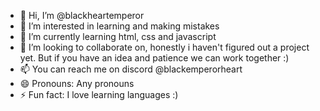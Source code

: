 - 👋 Hi, I’m @blackheartemperor
- 👀 I’m interested in learning and making mistakes
- 🌱 I’m currently learning html, css and javascript
- 💞️ I’m looking to collaborate on, honestly i haven't figured out a project yet. But if you have an idea and patience we can work together :)
- 📫 You can reach me on discord @blackemperorheart
- 😄 Pronouns: Any pronouns
- ⚡ Fun fact: I love learning languages :)

<!---
blackheartemperor/blackheartemperor is a ✨ special ✨ repository because its `README.md` (this file) appears on your GitHub profile.
You can click the Preview link to take a look at your changes.
--->
